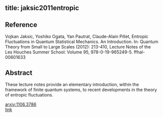 title: jaksic2011entropic
---


## Reference

Vojkan Jaksic, Yoshiko Ogata, Yan Pautrat, Claude-Alain Pillet, Entropic Fluctuations in Quantum Statistical Mechanics. An Introduction. In: Quantum Theory from Small to Large Scales (2012): 213-410, Lecture Notes of the Les Houches Summer School: Volume 95, 978-0-19-965249-5. ffhal-00601633

## Abstract 
These lecture notes provide an elementary introduction, within the framework of finite quantum systems, to recent developments in the theory of entropic fluctuations.
    

[arxiv:1106.3786](https://arxiv.org/abs/1106.3786)     
[link](https://hal.science/hal-00601633/document)     


